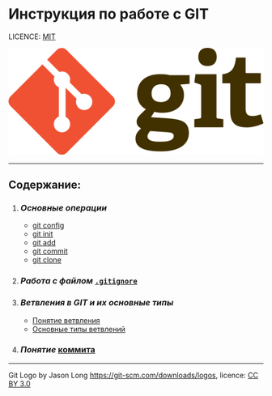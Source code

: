 # Инструкция по работе с GIT

LICENCE: [MIT](/licence.md)

![git logo](./1024px-Git-logo.svg.png)


--- 

## Содержание:

1. ### ***Основные операции***
   * [git config](./config.md)
   * [git init](./init.md) 
   * [git add](./add.md)
   * [git commit](./commit.md)
   * [git clone](./clone.md)

2. ### ***Работа с файлом*** [`.gitignore`](./ignore.md)

3. ### ***Ветвления в GIT и их основные типы***
   *  [Понятие ветвления](./branch.md)
   * [Основные типы ветвлений](./tipeofbranch.md)

4. ### ***Понятие*** [коммита](./commits.md)
---

Git Logo by Jason Long https://git-scm.com/downloads/logos, licence: [CC BY 3.0](https://creativecommons.org/licenses/by/3.0/)

[def]: ./commit.md